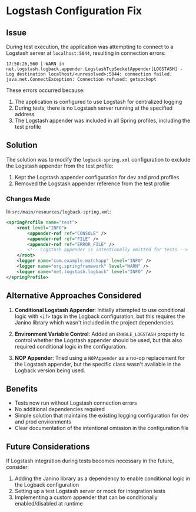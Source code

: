 # Logstash Configuration Fix

## Issue

During test execution, the application was attempting to connect to a Logstash server at `localhost:5044`, resulting in connection errors:

```
17:50:26,560 |-WARN in net.logstash.logback.appender.LogstashTcpSocketAppender[LOGSTASH] - Log destination localhost/<unresolved>:5044: connection failed. java.net.ConnectException: Connection refused: getsockopt
```

These errors occurred because:
1. The application is configured to use Logstash for centralized logging
2. During tests, there is no Logstash server running at the specified address
3. The Logstash appender was included in all Spring profiles, including the test profile

## Solution

The solution was to modify the `logback-spring.xml` configuration to exclude the Logstash appender from the test profile:

1. Kept the Logstash appender configuration for dev and prod profiles
2. Removed the Logstash appender reference from the test profile

### Changes Made

In `src/main/resources/logback-spring.xml`:

```xml
<springProfile name="test">
    <root level="INFO">
        <appender-ref ref="CONSOLE" />
        <appender-ref ref="FILE" />
        <appender-ref ref="ERROR_FILE" />
        <!-- Logstash appender is intentionally omitted for tests -->
    </root>
    <logger name="com.example.matchapp" level="INFO" />
    <logger name="org.springframework" level="WARN" />
    <logger name="net.logstash.logback" level="INFO" />
</springProfile>
```

## Alternative Approaches Considered

1. **Conditional Logstash Appender**: Initially attempted to use conditional logic with `<if>` tags in the Logback configuration, but this requires the Janino library which wasn't included in the project dependencies.

2. **Environment Variable Control**: Added an `ENABLE_LOGSTASH` property to control whether the Logstash appender should be used, but this also required conditional logic in the configuration.

3. **NOP Appender**: Tried using a `NOPAppender` as a no-op replacement for the Logstash appender, but the specific class wasn't available in the Logback version being used.

## Benefits

- Tests now run without Logstash connection errors
- No additional dependencies required
- Simple solution that maintains the existing logging configuration for dev and prod environments
- Clear documentation of the intentional omission in the configuration file

## Future Considerations

If Logstash integration during tests becomes necessary in the future, consider:

1. Adding the Janino library as a dependency to enable conditional logic in the Logback configuration
2. Setting up a test Logstash server or mock for integration tests
3. Implementing a custom appender that can be conditionally enabled/disabled at runtime